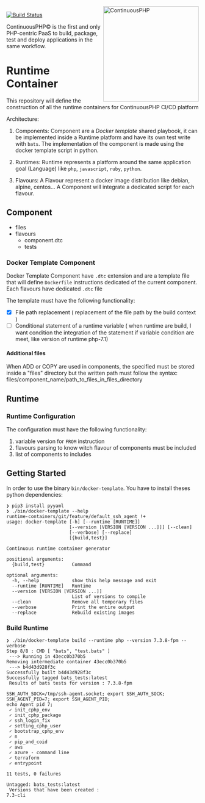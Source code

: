 <a href="http://continuous.lu">
  <img src="https://app.continuousphp.com/assets/logos/continuousphp.svg" alt="ContinuousPHP" width="250px" align="right"/>
</a>

<p align="left">
  <a href="https://continuousphp.com/git-hub/continuousphp/runtime-containers"><img alt="Build Status" src="https://status.continuousphp.com/git-hub/continuousphp/cli?token=8eb1b41e-343a-41b5-b68f-179fb1ce1ffe&branch=master" /></a>
</p>

<p align="left">
    ContinuousPHP© is the first and only PHP-centric PaaS to build, package, test and deploy applications in the same workflow.
</p>

# Runtime Container

This repository will define the construction of all the runtime containers for ContinuousPHP CI/CD platform

Architecture:

  1. Components:
      Component are a *Docker template* shared playbook, it can be implemented inside a Runtime platform and have its own test write with `bats`.
      The implementation of the component is made using the docker template script in python.

  2. Runtimes:
      Runtime represents a platform around the same application goal (Language) like `php`, `javascript`, `ruby`, `python`.

  3. Flavours:
      A Flavour represent a docker image distribution like debian, alpine, centos...
      A Component will integrate a dedicated script for each flavour.

## Component

 - files
 - flavours
   - component.dtc
   - tests

### Docker Template Component

Docker Template Component have `.dtc` extension and are a template file that will define `Dockerfile` instructions dedicated of the current component.
Each flavours have dedicated `.dtc` file

The template must have the following functionality:
- [x] File path replacement ( replacement of the file path by the build context )
- [ ] Conditional statement of a runtime variable ( when runtime are build, I want condition the integration of the statement if variable condition are meet, like version of runtime php-7.1)

#### Additional files

When ADD or COPY are used in components, the specified must be stored inside a "files" directory but the written path must
follow the syntax: files/component_name/path_to_files_in_files_directory

## Runtime

### Runtime Configuration

The configuration must have the following functionality:
1. variable version for `FROM` instruction
2. flavours parsing to know witch flavour of components must be included
3. list of components to includes

## Getting Started

In order to use the binary `bin/docker-template`.
You have to install theses python dependencies:

```
❯ pip3 install pyyaml
❯ ./bin/docker-template --help                                                                                                                          runtime-containers/git/feature/default_ssh_agent !+
usage: docker-template [-h] [--runtime [RUNTIME]]
                       [--version [VERSION [VERSION ...]]] [--clean]
                       [--verbose] [--replace]
                       [{build,test}]

Continuous runtime container generator

positional arguments:
  {build,test}          Command

optional arguments:
  -h, --help            show this help message and exit
  --runtime [RUNTIME]   Runtime
  --version [VERSION [VERSION ...]]
                        List of versions to compile
  --clean               Remove all temporary files
  --verbose             Print the entire output
  --replace             Rebuild existing images
```

### Build Runtime

```
❯ ./bin/docker-template build --runtime php --version 7.3.8-fpm --verbose
Step 8/8 : CMD [ "bats", "test.bats" ]
 ---> Running in 43ecc0b370b5
Removing intermediate container 43ecc0b370b5
 ---> b4d43d928f3c
Successfully built b4d43d928f3c
Successfully tagged bats_tests:latest
 Results of bats tests for version : 7.3.8-fpm
 
SSH_AUTH_SOCK=/tmp/ssh-agent.socket; export SSH_AUTH_SOCK;
SSH_AGENT_PID=7; export SSH_AGENT_PID;
echo Agent pid 7;
 ✓ init_cphp_env
 ✓ init_cphp_package
 ✓ ssh_login_fix
 ✓ setting_cphp_user
 ✓ bootstrap_cphp_env
 ✓ n
 ✓ pip_and_coid
 ✓ aws
 ✓ azure - command line
 ✓ terraform
 ✓ entrypoint

11 tests, 0 failures

Untagged: bats_tests:latest
 Versions that have been created :
7.3-cli
```
